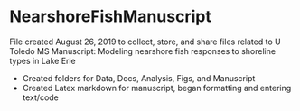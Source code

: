 # NearshoreFishManuscript

File created August 26, 2019 to collect, store, and share files related to U Toledo MS Manuscript: Modeling nearshore fish responses to shoreline types in Lake Erie

- Created folders for Data, Docs, Analysis, Figs, and Manuscript
- Created Latex markdown for manuscript, began formatting and entering text/code